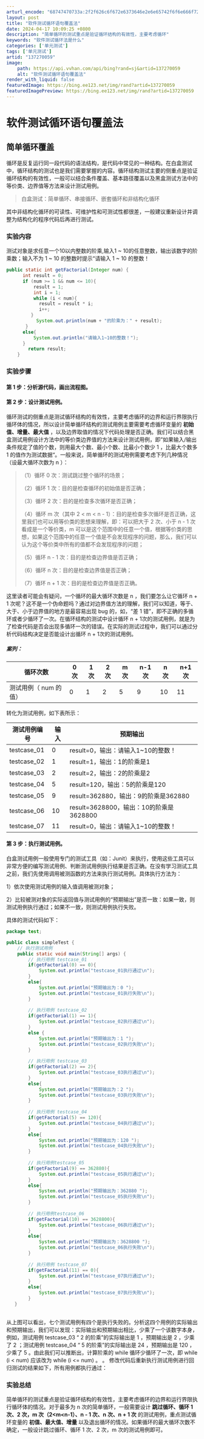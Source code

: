 ```yaml
---
arturl_encode: "68747470733a:2f2f626c6f672e6373646e2e6e65742f6f6e666f726765742f:61727469636c652f64657461696c732f313337323730303539"
layout: post
title: "软件测试循环语句覆盖法"
date: 2024-04-17 10:09:25 +0800
description: "简单循环的测试重点是验证循环结构的有效性，主要考虑循环"
keywords: "软件测试循环法是什么"
categories: ['单元测试']
tags: ['单元测试']
artid: "137270059"
image:
    path: https://api.vvhan.com/api/bing?rand=sj&artid=137270059
    alt: "软件测试循环语句覆盖法"
render_with_liquid: false
featuredImage: https://bing.ee123.net/img/rand?artid=137270059
featuredImagePreview: https://bing.ee123.net/img/rand?artid=137270059
---
```


# 软件测试循环语句覆盖法

## 简单循环覆盖

循环是反复运行同一段代码的语法结构，是代码中常见的一种结构。在白盒测试中，循环结构的测试也是我们需要掌握的内容。循环结构测试主要的侧重点是验证循环结构的有效性，一般可以结合条件覆盖、基本路径覆盖以及黑盒测试方法中的等价类、边界值等方法来设计测试用例。

> 白盒测试：简单循环、串接循环、嵌套循环和非结构化循环

其中非结构化循环的可读性、可维护性和可测试性都很差，一般建议重新设计并调整为结构化的程序代码后再进行测试。

### 实验内容

测试对象是求任意一个10以内整数的阶乘,输入1 ~ 10的任意整数，输出该数字的阶乘数；输入不为 1 ~ 10 的整数时提示“请输入 1 ~ 10 的整数！

```java
public static int getFactorial(Integer num) {  
      int result = 0; 
      if (num >= 1 && num <= 10){
          result = 1; 
          int i = 1;
          while (i < num){
            result = result * i; 
            i++;
         }
           System.out.println(num + "的阶乘为：" + result);       
       }
      else{
          System.out.println("请输入1~10的整数！"); 
      }   
        return result;
    }
```

### 实验步骤

#### 第 1 步：分析源代码，画出流程图。

#### 第 2 步：设计测试用例。

循环测试的侧重点是测试循环结构的有效性，主要考虑循环的边界和运行界限执行循环体的情况，所以设计简单循环结构的测试用例主要需要考虑循环变量的
**初始值、增量、最大值**
，以及边界取值的情况下代码处理是否正确。我们可以结合黑盒测试用例设计方法中的等价类边界值的方法来设计测试用例，即”如果输入/输出条件规定了值的个数，则用最大个数、最小个数、比最小个数少 1 ，比最大个数多 1 的值作为测试数据“。一般来说，简单循环的测试用例需要考虑下列几种情况（设最大循环次数为 n ）：

> （1）循环 0 次：测试跳过整个循环的场景；
>
> （2）循环 1 次：目的是检查循环的初始值是否正确；
>
> （3）循环 2 次：目的是检查多次循环是否正确；
>
> （4）循环 m 次（其中 2 < m < n - 1）：目的是检查多次循环是否正确，这里我们也可以用等价类的思想来理解，即：可以把大于 2 次、小于 n - 1 次看成是一个等价类，m 可以是这个范围中的任意一个值，根据等价类的思想，如果这个范围中的任意一个值是不会发现程序的问题，那么，我们可以认为这个等价类中所有的值都不会发现程序的问题；
>
> （5）循环 n - 1 次：目的是检查边界值是否正确；
>
> （6）循环 n 次：目的是检查边界值是否正确；
>
> （7）循环 n + 1 次：目的是检查边界值是否正确。

这里读者可能会有疑问，一个循环的最大循环次数是 n ，我们要怎么让它循环 n + 1 次呢？这不是一个伪命题吗？通过对边界值方法的理解，我们可以知道，等于、大于、小于边界值的地方是最容易出现 bug 的，如，“差 1 错”，即不正确的多循环或者少循环了一次。在循环结构的测试中设计循环 n + 1次的测试用例，就是为了检查代码是否会出现多循环一次的错误。在实际的测试过程中，我们可以通过分析代码结构决定是否能设计出循环 n + 1次的测试用例。

##### 案列：

| 循环次数 | 0 次 | 1 次 | 2 次 | m 次 | n-1 次 | n 次 | n+1 次 |
| --- | --- | --- | --- | --- | --- | --- | --- |
| 测试用例（ num 的值） | 0 | 1 | 2 | 5 | 9 | 10 | 11 |

转化为测试用例，如下表所示：

| 测试用例编号 | 输入 | 预期输出 |
| --- | --- | --- |
| testcase\_01 | 0 | result=0，输出：请输入1~10的整数！ |
| testcase\_02 | 1 | result=1，输出：1的阶乘是1 |
| testcase\_03 | 2 | result=2，输出：2的阶乘是2 |
| testcase\_04 | 5 | result=120，输出：5的阶乘是120 |
| testcase\_05 | 9 | result=362880，输出：9的阶乘是362880 |
| testcase\_06 | 10 | result=3628800，输出：10的阶乘是3628800 |
| testcase\_07 | 11 | result=0，输出：请输入1~10的整数！ |

#### 第 3 步：执行测试用例。

白盒测试用例一般使用专门的测试工具（如：Junit）来执行，使用这些工具可以非常方便的编写测试用例、判断测试用例执行结果是否正确。在没有学习测试工具之前，我们先使用调用被测函数的方法来执行测试用例。具体执行方法为：

1）依次使用测试用例的输入值调用被测对象；

2）比较被测对象的实际返回值与测试用例的“预期输出”是否一致：如果一致，则测试用例执行通过；如果不一致，则测试用例执行失败。

具体的测试代码如下：

```java
package test;

public class simpleTest {
    // 执行测试用例
    public static void main(String[] args) {
        // 执行用例 testcase_01
        if(getFactorial(0) == 0){
            System.out.println("testcase_01执行通过\n");
        }
        else{
            System.out.println("预期输出为：0 ");
            System.out.println("testcase_01执行失败\n");
        }
        
        // 执行用例 testcase_02
        if(getFactorial(1) == 1){
            System.out.println("testcase_02执行通过\n");
        }
        else {
            System.out.println("预期输出为：1 ");
            System.out.println("testcase_02执行失败\n");
        }
        
        // 执行用例 testcase_03
        if(getFactorial(2) == 2){
            System.out.println("testcase_03执行通过\n");
        }
        else{
            System.out.println("预期输出为：2 ");
            System.out.println("testcase_03执行失败\n");
        }
        
        // 执行用例 testcase_04
        if(getFactorial(5) == 120){
            System.out.println("testcase_04执行通过\n");
        }
        else{
            System.out.println("预期输出为：120 ");
            System.out.println("testcase_04执行失败\n");
        }
        
        // 执行用例testcase_05
        if(getFactorial(9) == 362880){
            System.out.println("testcase_05执行通过\n");
        }
        else{
            System.out.println("预期输出为：362880 ");
            System.out.println("testcase_05执行失败\n");
        }
        
        // 执行用例testcase_06
        if(getFactorial(10) == 3628800){
            System.out.println("testcase_06执行通过\n");
        }
        else{
            System.out.println("预期输出为：3628800 ");
            System.out.println("testcase_06执行失败\n");
        }
        
        // 执行用例 testcase_07
        if(getFactorial(11) == 0){
            System.out.println("testcase_07执行通过\n");
        }
        else{
            System.out.println("testcase_07执行失败\n");
        }
   }
    

```

从上图可以看出，七个测试用例有四个是执行失败的。分析这四个用例的实际输出和预期输出，我们可以发现：实际输出和预期输出相比，少乘了一个该数字本身，例如，测试用例 testcase\_03 “ 2 的阶乘”的实际输出是 1 ，预期输出是 2 ，少乘了 2 ；测试用例 testcase\_04 “ 5 的阶乘”的实际输出是 24 ，预期输出是 120 ，少乘了 5 。由此我们可以推断出，计算阶乘的 while 循环少循环了一次，即 while (i < num) 应该改为 while (i <= num) 。 。 修改代码后重新执行测试用例进行回归测试的结果如下，所有用例都执行通过：

### 实验总结

简单循环的测试重点是验证循环结构的有效性，主要考虑循环的边界和运行界限执行循环体的情况。对于最多为 n 次的简单循环，一般需要设计
**跳过循环、循环 1 次、2 次，m 次（2<m<n-1）、n - 1 次、n 次、n + 1 次**
的测试用例，重点测试循环变量的
**初值、最大值、增量**
以及退出循环的情况。如果循环的最大循环次数不确定，一般设计跳过循环、循环 1 次、2 次，m 次的测试用例即可。

###